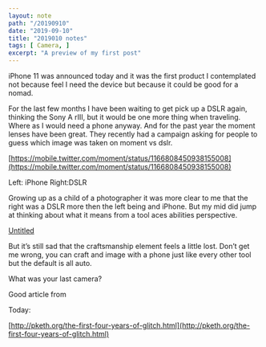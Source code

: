 ```yaml
---
layout: note
path: "/20190910"
date: "2019-09-10"
title: "2019010 notes"
tags: [ Camera, ]
excerpt: "A preview of my first post"
---
```



iPhone 11 was announced today and it was the first product I contemplated not because feel I need the device but because it could be good for a nomad.

For the last few months I have been waiting to get pick up a DSLR again, thinking the Sony A rIII, but it would be one more thing when traveling. Where as I would need a phone anyway. And for the past year the moment lenses have been great. They recently had a campaign asking for people to guess which image was taken on moment vs dslr.

[https://mobile.twitter.com/moment/status/1166808450938155008](https://mobile.twitter.com/moment/status/1166808450938155008)

Left: iPhone Right:DSLR

Growing up as a child of a photographer it was more clear to me that the right was a DSLR more then the left being and iPhone. But my mid did jump at thinking about what it means from a tool aces abilities perspective.

[Untitled](https://www.notion.so/6af06b83e6384376a911085b8d3a3324)

But it’s still sad that the craftsmanship element feels a little lost. Don’t get me wrong, you can craft and image with a phone just like every other tool but the default is all auto.

What was your last camera?

Good article from

Today:

[http://pketh.org/the-first-four-years-of-glitch.html](http://pketh.org/the-first-four-years-of-glitch.html)

